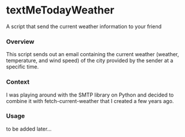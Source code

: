 # textMeTodayWeather
A script that send the current weather information to your friend

### Overview
This script sends out an email containing the current weather (weather, temperature, and wind speed) of the city provided by the sender at a specific time.

### Context
I was playing around with the SMTP library on Python and decided to combine it with fetch-current-weather that I created a few years ago.

### Usage
to be added later...

